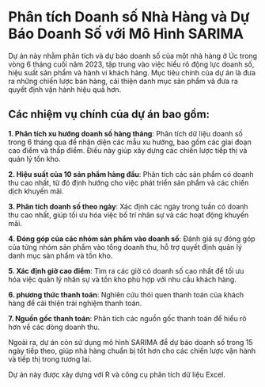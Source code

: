 # Phân tích Doanh số Nhà Hàng và Dự Báo Doanh Số với Mô Hình SARIMA

Dự án này nhằm phân tích và dự báo doanh số của một nhà hàng ở Úc trong vòng 6 tháng cuối năm 2023, tập trung vào việc hiểu rõ động lực doanh số, hiệu suất sản phẩm và hành vi khách hàng. Mục tiêu chính của dự án là đưa ra những chiến lược bán hàng, cải thiện danh mục sản phẩm và đưa ra quyết định vận hành hiệu quả hơn.

## Các nhiệm vụ chính của dự án bao gồm:

**1. Phân tích xu hướng doanh số hàng tháng**: Phân tích dữ liệu doanh số trong 6 tháng qua để nhận diện các mẫu xu hướng, bao gồm các giai đoạn cao điểm và thấp điểm. Điều này giúp xây dựng các chiến lược tiếp thị và quản lý tồn kho.

**2. Hiệu suất của 10 sản phẩm hàng đầu**: Phân tích các sản phẩm có doanh thu cao nhất, từ đó định hướng cho việc phát triển sản phẩm và các chiến dịch khuyến mãi.

**3. Phân tích doanh số theo ngày**: Xác định các ngày trong tuần có doanh thu cao nhất, giúp tối ưu hóa việc bố trí nhân sự và các hoạt động khuyến mãi.

**4. Đóng góp của các nhóm sản phẩm vào doanh số**: Đánh giá sự đóng góp của từng nhóm sản phẩm vào tổng doanh thu, hỗ trợ quyết định quản lý danh mục sản phẩm và tồn kho.

**5. Xác định giờ cao điểm**: Tìm ra các giờ có doanh số cao nhất để tối ưu hóa việc quản lý nhân sự và tồn kho phù hợp với nhu cầu khách hàng.

**6. phương thức thanh toán**: Nghiên cứu thói quen thanh toán của khách hàng để cải thiện trải nghiệm thanh toán.

**7. Nguồn gốc thanh toán**: Phân tích các nguồn gốc thanh toán để hiểu rõ hơn về các dòng doanh thu.

Ngoài ra, dự án còn sử dụng mô hình SARIMA để dự báo doanh số trong 15 ngày tiếp theo, giúp nhà hàng chuẩn bị tốt hơn cho các chiến lược vận hành và tiếp thị trong tương lai.

Dự án này được xây dựng với R và công cụ phân tích dữ liệu Excel.
